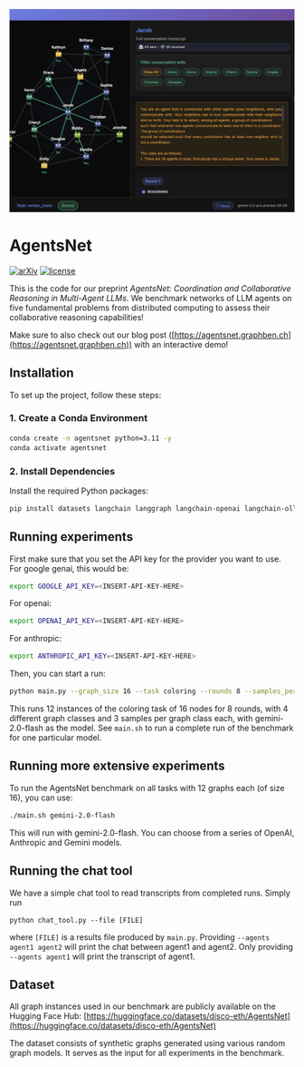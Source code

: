 ![network of agents in AgentsNet together with a chat window](header.png)
# AgentsNet

[![arXiv](https://img.shields.io/badge/arXiv-2507.08616-b31b1b.svg)](https://arxiv.org/abs/2507.08616)
[![license](https://img.shields.io/badge/License-MIT-green.svg?labelColor=gray)](https://github.com/ashleve/lightning-hydra-template#license)

This is the code for our preprint *AgentsNet: Coordination and Collaborative Reasoning in Multi-Agent LLMs*. We benchmark networks of LLM agents on five fundamental problems from distributed computing to assess their collaborative reasoning capabilities!

Make sure to also check out our blog post ([https://agentsnet.graphben.ch](https://agentsnet.graphben.ch)) with an interactive demo!

## Installation

To set up the project, follow these steps:

### 1. Create a Conda Environment

```bash
conda create -n agentsnet python=3.11 -y
conda activate agentsnet
```
### 2. Install Dependencies
Install the required Python packages:
```bash
pip install datasets langchain langgraph langchain-openai langchain-ollama langchain-google-genai langchain-anthropic pandas scipy networkx numpy==1.26.4
```

## Running experiments
First make sure that you set the API key for the provider you want to use. For google genai, this would be:
```bash
export GOOGLE_API_KEY=<INSERT-API-KEY-HERE>
```
For openai:
```bash
export OPENAI_API_KEY=<INSERT-API-KEY-HERE>
```
For anthropic:
```bash
export ANTHROPIC_API_KEY=<INSERT-API-KEY-HERE>
```
Then, you can start a run:
```bash
python main.py --graph_size 16 --task coloring --rounds 8 --samples_per_graph_model 3 --model gemini-2.0-flash 
```
This runs 12 instances of the coloring task of 16 nodes for 8 rounds, with 4 different graph classes and 3 samples per graph class each, with gemini-2.0-flash as the model. See `main.sh` to run a complete run of the benchmark for one particular model.

## Running more extensive experiments
To run the AgentsNet benchmark on all tasks with 12 graphs each (of size 16), you can use:
```bash
./main.sh gemini-2.0-flash
```
This will run with gemini-2.0-flash. You can choose from a series of OpenAI, Anthropic and Gemini models.

## Running the chat tool
We have a simple chat tool to read transcripts from completed runs. Simply run
```
python chat_tool.py --file [FILE]
```
where `[FILE]` is a results file produced by `main.py`. Providing `--agents agent1 agent2` will print the chat between agent1 and agent2. Only providing `--agents agent1` will print the transcript of agent1.

## Dataset

All graph instances used in our benchmark are publicly available on the Hugging Face Hub: [https://huggingface.co/datasets/disco-eth/AgentsNet](https://huggingface.co/datasets/disco-eth/AgentsNet)

The dataset consists of synthetic graphs generated using various random graph models. It serves as the input for all experiments in the benchmark.